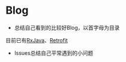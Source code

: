 # Blog

* 总结自己看到的比较好Blog，以首字母为目录
   
目前已有[RxJava](https://github.com/sunflower-zyb/Blog/blob/master/R%2FRxjava.md)、[Retrofit](https://github.com/sunflower-zyb/Blog/blob/master/R%2FRetrofit.md)

* Issues总结自己平常遇到的小问题
